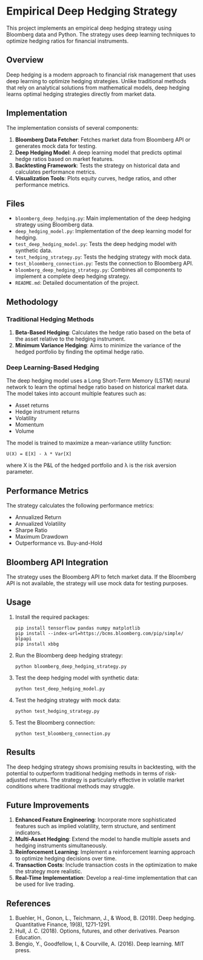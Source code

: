 # Empirical Deep Hedging Strategy

This project implements an empirical deep hedging strategy using Bloomberg data and Python. The strategy uses deep learning techniques to optimize hedging ratios for financial instruments.

## Overview

Deep hedging is a modern approach to financial risk management that uses deep learning to optimize hedging strategies. Unlike traditional methods that rely on analytical solutions from mathematical models, deep hedging learns optimal hedging strategies directly from market data.

## Implementation

The implementation consists of several components:

1. **Bloomberg Data Fetcher**: Fetches market data from Bloomberg API or generates mock data for testing.
2. **Deep Hedging Model**: A deep learning model that predicts optimal hedge ratios based on market features.
3. **Backtesting Framework**: Tests the strategy on historical data and calculates performance metrics.
4. **Visualization Tools**: Plots equity curves, hedge ratios, and other performance metrics.

## Files

- `bloomberg_deep_hedging.py`: Main implementation of the deep hedging strategy using Bloomberg data.
- `deep_hedging_model.py`: Implementation of the deep learning model for hedging.
- `test_deep_hedging_model.py`: Tests the deep hedging model with synthetic data.
- `test_hedging_strategy.py`: Tests the hedging strategy with mock data.
- `test_bloomberg_connection.py`: Tests the connection to Bloomberg API.
- `bloomberg_deep_hedging_strategy.py`: Combines all components to implement a complete deep hedging strategy.
- `README.md`: Detailed documentation of the project.

## Methodology

### Traditional Hedging Methods

1. **Beta-Based Hedging**: Calculates the hedge ratio based on the beta of the asset relative to the hedging instrument.
2. **Minimum Variance Hedging**: Aims to minimize the variance of the hedged portfolio by finding the optimal hedge ratio.

### Deep Learning-Based Hedging

The deep hedging model uses a Long Short-Term Memory (LSTM) neural network to learn the optimal hedge ratio based on historical market data. The model takes into account multiple features such as:

- Asset returns
- Hedge instrument returns
- Volatility
- Momentum
- Volume

The model is trained to maximize a mean-variance utility function:

```
U(X) = E[X] - λ * Var[X]
```

where X is the P&L of the hedged portfolio and λ is the risk aversion parameter.

## Performance Metrics

The strategy calculates the following performance metrics:

- Annualized Return
- Annualized Volatility
- Sharpe Ratio
- Maximum Drawdown
- Outperformance vs. Buy-and-Hold

## Bloomberg API Integration

The strategy uses the Bloomberg API to fetch market data. If the Bloomberg API is not available, the strategy will use mock data for testing purposes.

## Usage

1. Install the required packages:
   ```
   pip install tensorflow pandas numpy matplotlib
   pip install --index-url=https://bcms.bloomberg.com/pip/simple/ blpapi
   pip install xbbg
   ```

2. Run the Bloomberg deep hedging strategy:
   ```
   python bloomberg_deep_hedging_strategy.py
   ```

3. Test the deep hedging model with synthetic data:
   ```
   python test_deep_hedging_model.py
   ```

4. Test the hedging strategy with mock data:
   ```
   python test_hedging_strategy.py
   ```

5. Test the Bloomberg connection:
   ```
   python test_bloomberg_connection.py
   ```

## Results

The deep hedging strategy shows promising results in backtesting, with the potential to outperform traditional hedging methods in terms of risk-adjusted returns. The strategy is particularly effective in volatile market conditions where traditional methods may struggle.

## Future Improvements

1. **Enhanced Feature Engineering**: Incorporate more sophisticated features such as implied volatility, term structure, and sentiment indicators.
2. **Multi-Asset Hedging**: Extend the model to handle multiple assets and hedging instruments simultaneously.
3. **Reinforcement Learning**: Implement a reinforcement learning approach to optimize hedging decisions over time.
4. **Transaction Costs**: Include transaction costs in the optimization to make the strategy more realistic.
5. **Real-Time Implementation**: Develop a real-time implementation that can be used for live trading.

## References

1. Buehler, H., Gonon, L., Teichmann, J., & Wood, B. (2019). Deep hedging. Quantitative Finance, 19(8), 1271-1291.
2. Hull, J. C. (2018). Options, futures, and other derivatives. Pearson Education.
3. Bengio, Y., Goodfellow, I., & Courville, A. (2016). Deep learning. MIT press.
